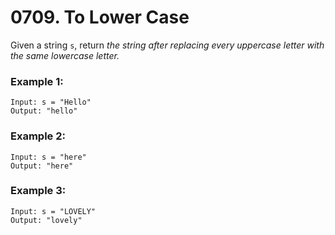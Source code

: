 # 0709. To Lower Case
Given a string `s`, return *the string after replacing every uppercase letter with the same lowercase letter.*

### Example 1:
```
Input: s = "Hello"
Output: "hello"
```

### Example 2:
```
Input: s = "here"
Output: "here"
```

### Example 3:
```
Input: s = "LOVELY"
Output: "lovely"
```